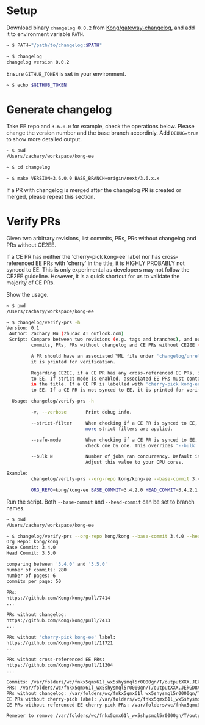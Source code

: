 # Setup

Download binary `changelog 0.0.2` from [Kong/gateway-changelog](https://github.com/Kong/gateway-changelog),
and add it to environment variable `PATH`.

```bash
~ $ PATH="/path/to/changelog:$PATH"

~ $ changelog
changelog version 0.0.2
```

Ensure `GITHUB_TOKEN` is set in your environment.

```bash
~ $ echo $GITHUB_TOKEN
```

# Generate changelog

Take EE repo and `3.6.0.0` for example, check the operations below.
Please change the version number and the base branch accordinly.
Add `DEBUG=true` to show more detailed output.

```bash
~ $ pwd
/Users/zachary/workspace/kong-ee

~ $ cd changelog

~ $ make VERSION=3.6.0.0 BASE_BRANCH=origin/next/3.6.x.x
```

If a PR with changelog is merged after the changelog PR is created
or merged, please repeat this section.

# Verify PRs

Given two arbitrary revisions, list commits, PRs, PRs without changelog and PRs without CE2EE.

If a CE PR has neither the 'cherry-pick kong-ee' label nor has cross-referenced EE PRs with 'cherry'
in the title, it is HIGHLY PROBABLY not synced to EE. This is only experimental as developers may not
follow the CE2EE guideline. However, it is a quick shortcut for us to validate the majority of CE PRs.

Show the usage.

```bash
~ $ pwd
/Users/zachary/workspace/kong-ee

~ $ changelog/verify-prs -h
Version: 0.1
 Author: Zachary Hu (zhucac AT outlook.com)
 Script: Compare between two revisions (e.g. tags and branches), and output
         commits, PRs, PRs without changelog and CE PRs without CE2EE (experimental).

         A PR should have an associated YML file under 'changelog/unreleased', otherwise
         it is printed for verification.

         Regarding CE2EE, if a CE PR has any cross-referenced EE PRs, it is regarded synced
         to EE. If strict mode is enabled, associated EE PRs must contain keyword 'cherry'
         in the title. If a CE PR is labelled with 'cherry-pick kong-ee', it is regarded synced
         to EE. If a CE PR is not synced to EE, it is printed for verification.

  Usage: changelog/verify-prs -h

         -v, --verbose       Print debug info.

         --strict-filter     When checking if a CE PR is synced to EE,
                             more strict filters are applied.

         --safe-mode         When checking if a CE PR is synced to EE,
                             check one by one. This overrides '--bulk'.

         --bulk N            Number of jobs ran concurrency. Default is '5'.
                             Adjust this value to your CPU cores.

Example:
         changelog/verify-prs --org-repo kong/kong-ee --base-commit 3.4.2.0 --head-commit 3.4.2.1 [--strict-filter] [--bulk 5] [--safe-mode] [-v]

         ORG_REPO=kong/kong-ee BASE_COMMIT=3.4.2.0 HEAD_COMMIT=3.4.2.1 changelog/verify-prs
```

Run the script. Both `--base-commit` and `--head-commit` can be set to branch names.

```bash
~ $ pwd
/Users/zachary/workspace/kong-ee

~ $ changelog/verify-prs --org-repo kong/kong --base-commit 3.4.0 --head-commit 3.5.0
Org Repo: kong/kong
Base Commit: 3.4.0
Head Commit: 3.5.0

comparing between '3.4.0' and '3.5.0'
number of commits: 280
number of pages: 6
commits per page: 50

PRs:
https://github.com/Kong/kong/pull/7414
...

PRs without changelog:
https://github.com/Kong/kong/pull/7413
...

PRs without 'cherry-pick kong-ee' label:
https://github.com/Kong/kong/pull/11721
...

PRs without cross-referenced EE PRs:
https://github.com/Kong/kong/pull/11304
...

Commits: /var/folders/wc/fnkx5qmx61l_wx5shysmql5r0000gn/T/outputXXX.JEkGD8AO/commits.txt
PRs: /var/folders/wc/fnkx5qmx61l_wx5shysmql5r0000gn/T/outputXXX.JEkGD8AO/prs.txt
PRs without changelog: /var/folders/wc/fnkx5qmx61l_wx5shysmql5r0000gn/T/outputXXX.JEkGD8AO/prs_no_changelog.txt
CE PRs without cherry-pick label: /var/folders/wc/fnkx5qmx61l_wx5shysmql5r0000gn/T/outputXXX.JEkGD8AO/prs_no_cherrypick_label.txt
CE PRs without referenced EE cherry-pick PRs: /var/folders/wc/fnkx5qmx61l_wx5shysmql5r0000gn/T/outputXXX.JEkGD8AO/prs_no_cross_reference.txt

Remeber to remove /var/folders/wc/fnkx5qmx61l_wx5shysmql5r0000gn/T/outputXXX.JEkGD8AO
```
